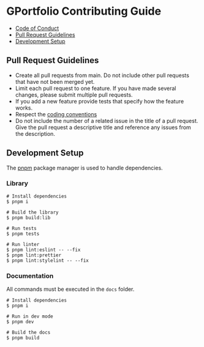 # GPortfolio Contributing Guide

- [Code of Conduct](https://github.com/alexeykhr/vue-stripe-menu/blob/main/.github/CODE_OF_CONDUCT.md)
- [Pull Request Guidelines](#pull-request-guidelines)
- [Development Setup](#development-setup)

## Pull Request Guidelines

- Create all pull requests from main. Do not include other pull requests that have not been merged yet.
- Limit each pull request to one feature. If you have made several changes, please submit multiple pull requests.
- If you add a new feature provide tests that specify how the feature works.
- Respect the [coding conventions](https://www.conventionalcommits.org)
- Do not include the number of a related issue in the title of a pull request. Give the pull request a descriptive title and reference any issues from the description.

## Development Setup

The [pnpm](https://pnpm.io/) package manager is used to handle dependencies.

### Library

```shell
# Install dependencies
$ pnpm i

# Build the library
$ pnpm build:lib

# Run tests
$ pnpm tests

# Run linter
$ pnpm lint:eslint -- --fix
$ pnpm lint:prettier
$ pnpm lint:stylelint -- --fix
```

### Documentation

All commands must be executed in the `docs` folder.

```shell
# Install dependencies
$ pnpm i

# Run in dev mode
$ pnpm dev

# Build the docs
$ pnpm build
```
